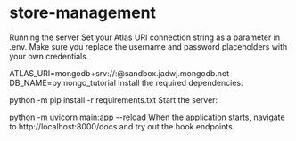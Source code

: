 # store-management
Running the server
Set your Atlas URI connection string as a parameter in .env. Make sure you replace the username and password placeholders with your own credentials.

ATLAS_URI=mongodb+srv://<username>:<password>@sandbox.jadwj.mongodb.net
DB_NAME=pymongo_tutorial
Install the required dependencies:

python -m pip install -r requirements.txt
Start the server:

python -m uvicorn main:app --reload
When the application starts, navigate to http://localhost:8000/docs and try out the book endpoints.
